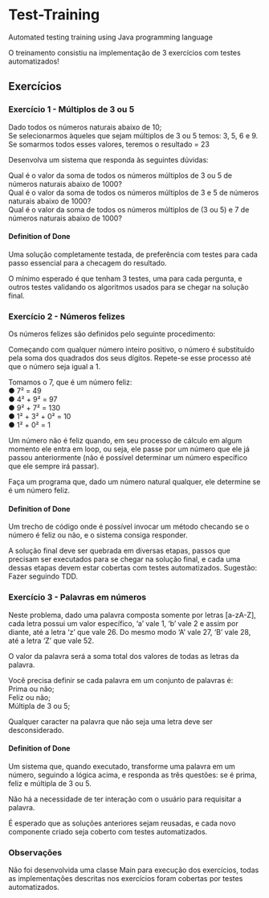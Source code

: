 # Test-Training
Automated testing training using Java programming language

O treinamento consistiu na implementação de 3 exercícios com testes automatizados!

## Exercícios

### Exercício 1 - Múltiplos de 3 ou 5

Dado todos os números naturais abaixo de 10; <br>
Se selecionarmos àqueles que sejam múltiplos de 3 ou 5 temos: 3, 5, 6 e 9. <br>
Se somarmos todos esses valores, teremos o resultado = 23

Desenvolva um sistema que responda às seguintes dúvidas:

Qual é o valor da soma de todos os números múltiplos de 3 ou 5 de números naturais abaixo de 1000? <br>
Qual é o valor da soma de todos os números múltiplos de 3 e 5 de números naturais abaixo de 1000? <br>
Qual é o valor da soma de todos os números múltiplos de (3 ou 5) e 7 de números naturais abaixo de 1000? <br>

#### Definition of Done <br>
Uma solução completamente testada, de preferência com testes para cada passo essencial para a checagem do resultado.

O mínimo esperado é que tenham 3 testes, uma para cada pergunta, e outros testes validando os algoritmos usados para se chegar na solução final.

### Exercício 2 - Números felizes 

Os números felizes são definidos pelo seguinte procedimento: 

Começando com qualquer número inteiro positivo, o número é substituído pela soma dos quadrados dos seus dígitos. 
Repete-se esse processo até que o número seja igual a 1. 

Tomamos o 7, que é um número feliz: <br>
● 7² = 49 <br>
● 4² + 9² = 97 <br> 
● 9² + 7² = 130 <br>
● 1² + 3² + 0² = 10 <br>
● 1² + 0² = 1 <br>

Um número não é feliz quando, em seu processo de cálculo em algum momento ele entra em loop, ou seja, ele passe por um número que ele já passou anteriormente (não é possível determinar um número específico que ele sempre irá passar).

Faça um programa que, dado um número natural qualquer, ele determine se é um número feliz. 

#### Definition of Done <br>
Um trecho de código onde é possível invocar um método checando se o número é feliz ou não, e o sistema consiga responder.

A solução final deve ser quebrada em diversas etapas, passos que precisam ser executados para se chegar na solução final, e cada uma dessas etapas devem estar cobertas com testes automatizados.
Sugestão: Fazer seguindo TDD.


### Exercício 3 - Palavras em números

Neste problema, dado uma palavra composta somente por letras [a-zA-Z], cada letra possui um valor específico, ‘a’ vale 1, ‘b’ vale 2 e assim por diante, até a letra ‘z’ que vale 26. Do mesmo modo ‘A’ vale 27, ‘B’ vale 28, até a letra ‘Z’ que vale 52.

O valor da palavra será a soma total dos valores de todas as letras da palavra.

Você precisa definir se cada palavra em um conjunto de palavras é: <br>
Prima ou não; <br>
Feliz ou não; <br>
Múltipla de 3 ou 5; <br>

Qualquer caracter na palavra que não seja uma letra deve ser desconsiderado.

#### Definition of Done
Um sistema que, quando executado, transforme uma palavra em um número, seguindo a lógica acima, e responda as três questões: se é prima, feliz e múltipla de 3 ou 5.

Não há a necessidade de ter interação com o usuário para requisitar a palavra.

É esperado que as soluções anteriores sejam reusadas, e cada novo componente criado seja coberto com testes automatizados.

### Observações

Não foi desenvolvida uma classe Main para execução dos exercícios, todas as implementações descritas nos exercícios foram cobertas por testes automatizados.

